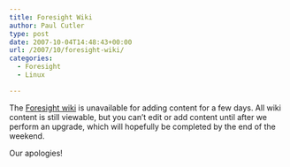 ```yaml
---
title: Foresight Wiki
author: Paul Cutler
type: post
date: 2007-10-04T14:48:43+00:00
url: /2007/10/foresight-wiki/
categories:
  - Foresight
  - Linux

---
```

The [Foresight wiki][1] is unavailable for adding content for a few days. All wiki content is still viewable, but you can&#8217;t edit or add content until after we perform an upgrade, which will hopefully be completed by the end of the weekend.

Our apologies!

 [1]: http://wiki.foresightlinux.com/confluence/dashboard.action